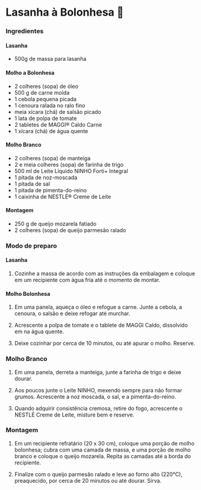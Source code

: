 # Lasanha à Bolonhesa :shallow_pan_of_food:

### Ingredientes

#### Lasanha

* 500g de massa para lasanha

#### Molho a Bolonhesa

* 2 colheres (sopa) de óleo
* 500 g de carne moída
* 1 cebola pequena picada
* 1 cenoura ralada no ralo fino
* meia xícara (chá) de salsão picado
* 1 lata de polpa de tomate
* 2 tabletes de MAGGI® Caldo Carne
* 1 xícara (chá) de água quente

#### Molho Branco

- 2 colheres (sopa) de manteiga
- 2 e meia colheres (sopa) de farinha de trigo
- 500 ml de Leite Líquido NINHO Forti+ Integral
- 1 pitada de noz-moscada
- 1 pitada de sal
- 1 pitada de pimenta-do-reino
- 1 caixinha de NESTLÉ® Creme de Leite

#### Montagem

- 250 g de queijo mozarela fatiado
- 2 colheres (sopa) de queijo parmesão ralado

### Modo de preparo

#### Lasanha

1. Cozinhe a massa de acordo com as instruções da embalagem e coloque em um recipiente com água fria até o momento de montar.

#### Molho Bolonhesa

1. Em uma panela, aqueça o óleo e refogue a carne. Junte a cebola, a cenoura, o salsão e deixe refogar até murchar.

2. Acrescente a polpa de tomate e o tablete de MAGGI Caldo, dissolvido em na água quente.

3. Deixe cozinhar por cerca de 10 minutos, ou até apurar o molho. Reserve.

### Molho Branco

1. Em uma panela, derreta a manteiga, junte a farinha de trigo e deixe dourar.

2. Aos poucos junte o Leite NINHO, mexendo sempre para não formar grumos. Acrescente a noz moscada, o sal, e a pimenta-do-reino.

4. Quando adquirir consistência cremosa, retire do fogo, acrescente o NESTLÉ Creme de Leite, misture bem e reserve.

### Montagem

1. Em um recipiente refratário (20 x 30 cm), coloque uma porção de molho bolonhesa; cubra com uma camada de massa, e uma porção de molho branco e coloque o queijo mozarela. Repita as camadas até a borda do recipiente.

2. Finalize com o queijo parmesão ralado e leve ao forno alto (220°C), preaquecido, por cerca de 20 minutos ou até dourar. Sirva.